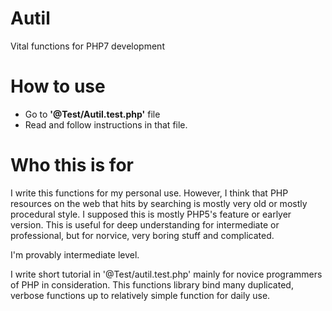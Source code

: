 # Autil
Vital functions for PHP7 development

# How to use
- Go to **'@Test/Autil.test.php'** file
- Read and follow instructions in that file.

# Who this is for
I write this functions for my personal use. However, I think that PHP resources on the web that hits by searching is mostly very old or mostly procedural style. I supposed this is mostly PHP5's feature or earlyer version.  This is useful for deep understanding for intermediate or professional, but for norvice, very boring stuff and complicated.

I'm provably intermediate level.

I write short tutorial in '@Test/autil.test.php' mainly for novice programmers of PHP in consideration.
This functions library bind many duplicated, verbose functions up to relatively simple function for daily use.
